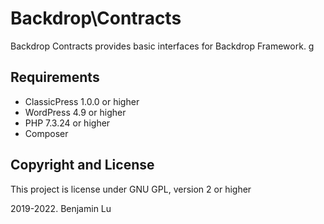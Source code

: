 # Backdrop\Contracts
Backdrop Contracts provides basic interfaces for Backdrop Framework.
g
## Requirements
* ClassicPress 1.0.0 or higher
* WordPress 4.9 or higher
* PHP 7.3.24 or higher
* Composer

## Copyright and License
This project is license under GNU GPL, version 2 or higher

2019-2022. Benjamin Lu


